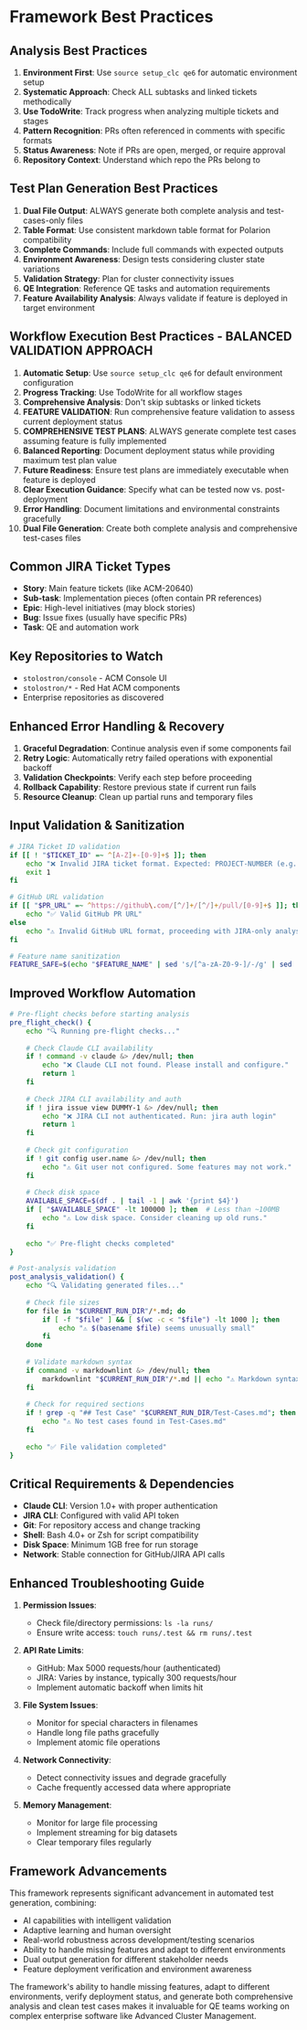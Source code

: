 # Framework Best Practices

## Analysis Best Practices

1. **Environment First**: Use `source setup_clc qe6` for automatic environment setup
2. **Systematic Approach**: Check ALL subtasks and linked tickets methodically
3. **Use TodoWrite**: Track progress when analyzing multiple tickets and stages
4. **Pattern Recognition**: PRs often referenced in comments with specific formats
5. **Status Awareness**: Note if PRs are open, merged, or require approval
6. **Repository Context**: Understand which repo the PRs belong to

## Test Plan Generation Best Practices

1. **Dual File Output**: ALWAYS generate both complete analysis and test-cases-only files
2. **Table Format**: Use consistent markdown table format for Polarion compatibility
3. **Complete Commands**: Include full commands with expected outputs
4. **Environment Awareness**: Design tests considering cluster state variations
5. **Validation Strategy**: Plan for cluster connectivity issues
6. **QE Integration**: Reference QE tasks and automation requirements
7. **Feature Availability Analysis**: Always validate if feature is deployed in target environment

## Workflow Execution Best Practices - BALANCED VALIDATION APPROACH

1. **Automatic Setup**: Use `source setup_clc qe6` for default environment configuration
2. **Progress Tracking**: Use TodoWrite for all workflow stages
3. **Comprehensive Analysis**: Don't skip subtasks or linked tickets
4. **FEATURE VALIDATION**: Run comprehensive feature validation to assess current deployment status
5. **COMPREHENSIVE TEST PLANS**: ALWAYS generate complete test cases assuming feature is fully implemented
6. **Balanced Reporting**: Document deployment status while providing maximum test plan value
7. **Future Readiness**: Ensure test plans are immediately executable when feature is deployed
8. **Clear Execution Guidance**: Specify what can be tested now vs. post-deployment
9. **Error Handling**: Document limitations and environmental constraints gracefully
10. **Dual File Generation**: Create both complete analysis and comprehensive test-cases files

## Common JIRA Ticket Types

- **Story**: Main feature tickets (like ACM-20640)
- **Sub-task**: Implementation pieces (often contain PR references)
- **Epic**: High-level initiatives (may block stories)
- **Bug**: Issue fixes (usually have specific PRs)
- **Task**: QE and automation work

## Key Repositories to Watch

- `stolostron/console` - ACM Console UI
- `stolostron/*` - Red Hat ACM components
- Enterprise repositories as discovered

## Enhanced Error Handling & Recovery

1. **Graceful Degradation**: Continue analysis even if some components fail
2. **Retry Logic**: Automatically retry failed operations with exponential backoff
3. **Validation Checkpoints**: Verify each step before proceeding
4. **Rollback Capability**: Restore previous state if current run fails
5. **Resource Cleanup**: Clean up partial runs and temporary files

## Input Validation & Sanitization

```bash
# JIRA Ticket ID validation
if [[ ! "$TICKET_ID" =~ ^[A-Z]+-[0-9]+$ ]]; then
    echo "❌ Invalid JIRA ticket format. Expected: PROJECT-NUMBER (e.g., ACM-22079)"
    exit 1
fi

# GitHub URL validation  
if [[ "$PR_URL" =~ ^https://github\.com/[^/]+/[^/]+/pull/[0-9]+$ ]]; then
    echo "✅ Valid GitHub PR URL"
else
    echo "⚠️ Invalid GitHub URL format, proceeding with JIRA-only analysis"
fi

# Feature name sanitization
FEATURE_SAFE=$(echo "$FEATURE_NAME" | sed 's/[^a-zA-Z0-9-]/-/g' | sed 's/--*/-/g')
```

## Improved Workflow Automation

```bash
# Pre-flight checks before starting analysis
pre_flight_check() {
    echo "🔍 Running pre-flight checks..."
    
    # Check Claude CLI availability
    if ! command -v claude &> /dev/null; then
        echo "❌ Claude CLI not found. Please install and configure."
        return 1
    fi
    
    # Check JIRA CLI availability and auth
    if ! jira issue view DUMMY-1 &> /dev/null; then
        echo "❌ JIRA CLI not authenticated. Run: jira auth login"
        return 1
    fi
    
    # Check git configuration
    if ! git config user.name &> /dev/null; then
        echo "⚠️ Git user not configured. Some features may not work."
    fi
    
    # Check disk space
    AVAILABLE_SPACE=$(df . | tail -1 | awk '{print $4}')
    if [ "$AVAILABLE_SPACE" -lt 100000 ]; then  # Less than ~100MB
        echo "⚠️ Low disk space. Consider cleaning up old runs."
    fi
    
    echo "✅ Pre-flight checks completed"
}

# Post-analysis validation
post_analysis_validation() {
    echo "🔍 Validating generated files..."
    
    # Check file sizes
    for file in "$CURRENT_RUN_DIR"/*.md; do
        if [ -f "$file" ] && [ $(wc -c < "$file") -lt 1000 ]; then
            echo "⚠️ $(basename $file) seems unusually small"
        fi
    done
    
    # Validate markdown syntax
    if command -v markdownlint &> /dev/null; then
        markdownlint "$CURRENT_RUN_DIR"/*.md || echo "⚠️ Markdown syntax issues detected"
    fi
    
    # Check for required sections
    if ! grep -q "## Test Case" "$CURRENT_RUN_DIR/Test-Cases.md"; then
        echo "⚠️ No test cases found in Test-Cases.md"
    fi
    
    echo "✅ File validation completed"
}
```

## Critical Requirements & Dependencies

- **Claude CLI**: Version 1.0+ with proper authentication
- **JIRA CLI**: Configured with valid API token
- **Git**: For repository access and change tracking
- **Shell**: Bash 4.0+ or Zsh for script compatibility
- **Disk Space**: Minimum 1GB free for run storage
- **Network**: Stable connection for GitHub/JIRA API calls

## Enhanced Troubleshooting Guide

1. **Permission Issues**: 
   - Check file/directory permissions: `ls -la runs/`
   - Ensure write access: `touch runs/.test && rm runs/.test`

2. **API Rate Limits**:
   - GitHub: Max 5000 requests/hour (authenticated)
   - JIRA: Varies by instance, typically 300 requests/hour
   - Implement automatic backoff when limits hit

3. **File System Issues**:
   - Monitor for special characters in filenames
   - Handle long file paths gracefully
   - Implement atomic file operations

4. **Network Connectivity**:
   - Detect connectivity issues and degrade gracefully
   - Cache frequently accessed data where appropriate

5. **Memory Management**:
   - Monitor for large file processing
   - Implement streaming for big datasets
   - Clear temporary files regularly

## Framework Advancements

This framework represents significant advancement in automated test generation, combining:
- AI capabilities with intelligent validation
- Adaptive learning and human oversight
- Real-world robustness across development/testing scenarios
- Ability to handle missing features and adapt to different environments
- Dual output generation for different stakeholder needs
- Feature deployment verification and environment awareness

The framework's ability to handle missing features, adapt to different environments, verify deployment status, and generate both comprehensive analysis and clean test cases makes it invaluable for QE teams working on complex enterprise software like Advanced Cluster Management.
